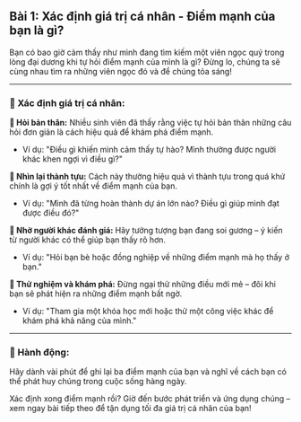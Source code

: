 ## Bài 1: Xác định giá trị cá nhân - Điểm mạnh của bạn là gì?

Bạn có bao giờ cảm thấy như mình đang tìm kiếm một viên ngọc quý trong lòng đại dương khi tự hỏi điểm mạnh của mình là gì? Đừng lo, chúng ta sẽ cùng nhau tìm ra những viên ngọc đó và để chúng tỏa sáng!

---

### 📌 Xác định giá trị cá nhân:

**🔹 Hỏi bản thân:**
Nhiều sinh viên đã thấy rằng việc tự hỏi bản thân những câu hỏi đơn giản là cách hiệu quả để khám phá điểm mạnh.

- Ví dụ: "Điều gì khiến mình cảm thấy tự hào? Mình thường được người khác khen ngợi vì điều gì?"

**🔹 Nhìn lại thành tựu:**
Cách này thường hiệu quả vì thành tựu trong quá khứ chính là gợi ý tốt nhất về điểm mạnh của bạn.

- Ví dụ: "Mình đã từng hoàn thành dự án lớn nào? Điều gì giúp mình đạt được điều đó?"

**🔹 Nhờ người khác đánh giá:**
Hãy tưởng tượng bạn đang soi gương – ý kiến từ người khác có thể giúp bạn thấy rõ hơn.

- Ví dụ: "Hỏi bạn bè hoặc đồng nghiệp về những điểm mạnh mà họ thấy ở bạn."

**🔹 Thử nghiệm và khám phá:**
Đừng ngại thử những điều mới mẻ – đôi khi bạn sẽ phát hiện ra những điểm mạnh bất ngờ.

- Ví dụ: "Tham gia một khóa học mới hoặc thử một công việc khác để khám phá khả năng của mình."

---

### 🚀 Hành động:

Hãy dành vài phút để ghi lại ba điểm mạnh của bạn và nghĩ về cách bạn có thể phát huy chúng trong cuộc sống hàng ngày.

Xác định xong điểm mạnh rồi? Giờ đến bước phát triển và ứng dụng chúng – xem ngay bài tiếp theo để tận dụng tối đa giá trị cá nhân của bạn!
